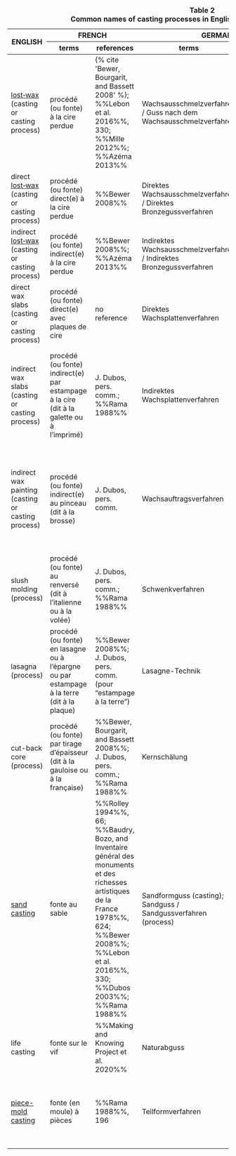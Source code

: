 <table>
  <caption><strong>Table 2</strong><br />
  <strong>Common names of casting processes in English, French, German, and Italian</strong>
  </caption>
<thead>
 <tr>
  <th rowspan=2>ENGLISH</th>
  <th colspan=2>FRENCH</th>
  <th colspan=2>GERMAN</th>
  <th colspan=2>ITALIAN</th>
 </tr>
 <tr>
  <th style="width:13%">terms</th>
  <th style="width:13%">references</th>
  <th style="width:13%">terms</th>
  <th style="width:13%">references</th>
  <th style="width:13%">terms</th>
  <th style="width:13%">references</th>
 </tr>
</thead>
<tbody>
 <tr>
  <td> <a target="_blank" href="/vocabulary/lost-wax-casting/">lost‑wax</a> (casting or casting process)</td>
  <td>procédé (ou fonte) à la cire perdue</td>
  <td>{% cite 'Bewer, Bourgarit, and Bassett 2008' %}; %%Lebon et al. 2016%%, 330; %%Mille 2012%%; %%Azéma 2013%%</td>
  <td>Wachsausschmelzverfahren / Guss nach dem Wachsausschmelzverfahren</td>
  <td>%%Weihrauch 1944%%<br />
    </td>
  <td>(fusione o processo) a cera persa</td>
  <td>%%Giuffredi 2010%%, 112</td>
 </tr>
 <tr>
  <td>direct <a target="_blank" href="/vocabulary/lost-wax-casting/">lost‑wax</a> (casting or casting process)</td>
  <td>procédé (ou fonte) direct(e) à la cire perdue</td>
  <td>%%Bewer 2008%%</td>
  <td>Direktes Wachsausschmelzverfahren / Direktes Bronzegussverfahren</td>
  <td>%%Lein 2000%%, 9</td>
  <td>(fusione o processo) a cera persa con metodo diretto</td>
  <td>%%Carruba 2006%%</td>
 </tr>
 <tr>
  <td>indirect <a target="_blank" href="/vocabulary/lost-wax-casting/">lost‑wax</a> (casting or casting process)</td> <td>procédé (ou fonte) indirect(e) à la cire perdue</td>
  <td>%%Bewer 2008%%; %%Azéma 2013%%</td>
  <td>Indirektes Wachsausschmelzverfahren / Indirektes Bronzegussverfahren</td>
  <td>%%Lein 2000%%, 9</td>
  <td>(fusione o processo) a cera persa con metodo indiretto</td>
  <td>%%Formigli 1984%%</td>
 </tr>
 <tr>
  <td>direct wax slabs (casting or casting process)</td>
  <td>procédé (ou fonte) direct(e) avec plaques de cire</td>
  <td>no reference</td>
  <td>Direktes Wachsplattenverfahren</td>
  <td>%%Janietz 2001%%, 9</td>
  <td>fusione (o processo) diretta con lastre di cera (suggestion by F. Bewer)</td>
  <td>-</td>
 </tr>
 <tr>
  <td>indirect wax slabs (casting or casting process)</td>
  <td>procédé (ou fonte) indirect(e) par estampage à la cire (dit à la galette ou à l’imprimé)</td>
  <td>J. Dubos, pers. comm.; %%Rama 1988%%</td>
  <td>Indirektes Wachsplattenverfahren</td>
  <td>%%Janietz 2001%%, 9</td>
  <td>fusione (o processo) indiretta
  con lastre di cera (suggestion by F. Bewer)</td>
  <td>Formigli uses the term “sfoglia di cera” to describe the wax slab in this process in %%Formigli 1984%%, 109</td>
 </tr>
 <tr>
  <td>indirect wax painting (casting or casting process)</td>
  <td>procédé (ou fonte) indirect(e) au pinceau (dit à la brosse)</td>
  <td>J. Dubos, pers. comm.</td>
  <td>Wachsauftragsverfahren</td>
  <td>invented,no reference. In Eduard Uhenhuth’s book on Vollständige Einleitung (1920), it is written: “Man streicht Wachs auf die innere Fläche”</td>
  <td> fusione (o processo) indiretta a spennellatura (suggestion by F. Bewer)</td>
  <td>-</td>
 </tr>
 <tr>
  <td>slush molding (process)</td>
  <td>procédé (ou fonte) au renversé (dit à l’italienne ou à la volée)</td>
  <td>J. Dubos, pers. comm.; %%Rama 1988%%</td>
  <td>Schwenkverfahren</td>
  <td>%%Willer, Schwab, and Mirschenz 2017%%, 86</td>
  <td>formatura a sciacquo</td>
  <td>%%Giuffredi 2010%%, 113</td>
 </tr>
 <tr>
  <td>lasagna (process)</td>
  <td>procédé (ou fonte) en lasagne ou à l’épargne ou par estampage à la terre (dit à la plaque)</td>
  <td>%%Bewer 2008%%; J. Dubos, pers. comm. (pour “estampage à la terre”)</td>
  <td>Lasagne-Technik</td>
  <td>%%Brepohl 2005%%, 182</td>
  <td>(fusione o processo) alla “lasagna” (suggestion by F. Bewer)</td>
  <td>-</td>
 </tr>
 <tr>
  <td>cut-back core (process)</td>
  <td>procédé (ou fonte) par tirage d’épaisseur (dit à la gauloise ou à la française)</td>
  <td>%%Bewer, Bourgarit, and Bassett 2008%%; J. Dubos, pers. comm.; %%Rama 1988%%</td>
  <td>Kernschälung</td>
  <td>invented, no reference</td>
  <td>(fusione o processo) con riduzione dello spessore dell'anima di fusione</td>
  <td>-</td>
 </tr>
 <tr>
  <td><a target="_blank" href="/vocabulary/sand-casting/">sand casting</a></td>
  <td>fonte au sable</td>
  <td>%%Rolley 1994%%, 66; %%Baudry, Bozo, and Inventaire général des monuments et des
  richesses artistiques de la France 1978%%, 624; %%Bewer 2008%%; %%Lebon et al. 2016%%, 330; %%Dubos 2003%%; %%Rama 1988%%</td>
  <td>Sandformguss (casting); Sandguss / Sandgussverfahren (process)</td>
  <td>%%Maaz 2010%%, 723</td>
  <td>fusione a staffa OR/ALSO fusione a terra (suggestion by F. Bewer)</td>
  <td>%%Giuffredi 2010%%, 129, <a target="_blank" href='https://www.treccani.it/vocabolario/ricerca/fusione-alla-sabbia'>Treccani</a></td>
 </tr>
 <tr>
  <td>life casting</td>
  <td>fonte sur le vif</td>
  <td>%%Making and Knowing Project et al. 2020%%</td>
  <td>Naturabguss</td>
  <td>%%Lein 2004%%, 42–45</td>
  <td>fusione dal vero</td>
  <td>%%Giuffredi 2010%%, 176</td>
 </tr>
 <tr>
  <td> <a target="_blank" href="/vocabulary/piece-mold/">piece-mold casting</a></td>
  <td>fonte (en moule) à pièces</td>
  <td>%%Rama 1988%%, 196</td>
  <td>Teilformverfahren</td>
  <td>%%Maaz 2010%%, 731</td>
  <td>(fusione i processo) con stampi a tasselli  (OR/ ALSO stampi composti) (suggestion by F. Bewer)</td>
  <td>-</td>
 </tr>
</tbody>
</table>
